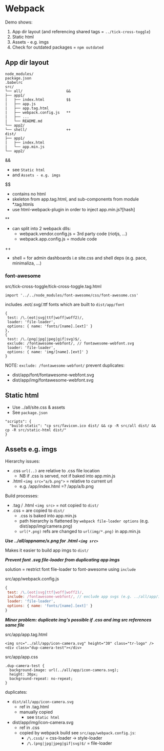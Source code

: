 # Webpack

Demo shows:
1. App dir layout (and referencing shared tags = `../tick-cross-toggle`)
2. Static html
3. Assets - e.g. imgs
4. Check for outdated packages = `npm outdated`

## App dir layout

```
node_modules/
package.json
.babelrc
src/
└── all/                    &&
├── app1/
|   ├── index.html          $$
|   ├── app.js
|   ├── app.tag.html
|   ├── webpack.config.js   **
|   ├── ...
|   └── README.md
└── app2/
└── shell/                  ++
dist/
├── app1/
|   ├── index.html
|   └── app.min.js
└── app2/
```

&&
* see `Static html`
* and `Assets - e.g. imgs`

$$
* contains no html
* skeleton from app.tag.html, and sub-components from module *.tag.htmls
* use html-webpack-plugin in order to inject app.min.js?[hash]

**
* can split into 2 webpack dlls:
    * webpack.vendor.config.js = 3rd party code (riotjs, ...)
    * webpack.app.config.js = module code

++
* shell = for admin dashboards i.e site.css and shell deps (e.g. pace, minimaliza, ...) 

### font-awesome
src/tick-cross-toggle/tick-cross-toggle.tag.html
```
import '../../node_modules/font-awesome/css/font-awesome.css'
```
includes .eot/.svg/.ttf fonts which are built to `dist/app/font`
```
{
 test: /\.(eot|svg|ttf|woff|woff2)/,
 loader: 'file-loader',
 options: { name: 'fonts/[name].[ext]' }
},
{
 test: /\.(png|jpg|jpeg|gif|svg)$/,
 exclude: /fontawesome-webfont/, // fontawesome-webfont.svg
 loader: 'file-loader',
 options: { name: 'img/[name].[ext]' }
}
```
NOTE: `exclude: /fontawesome-webfont/` prevent duplicates:
* dist/app/font/fontawesome-webfont.svg
* dist/app/img/fontawesome-webfont.svg

## Static html

* Use ../all/site.css & assets
* See `package.json`
```
"scripts": {
  "build-static": "cp src/favicon.ico dist/ && cp -R src/all dist/ && cp -R src/static-html dist/"
}
```

## Assets e.g. imgs

Hierarchy issues:
* .css `url(..)` are relative to .css file location
    * NB if .css is served, not if baked into app.min.js
* .html `<img src="a/b.png">` = relative to current url
    * e.g. /app/index.html =? /app/a/b.png

Build processes:
* .tag / .html `<img src>` = not copied to `dist/`
* .css = are copied to `dist/`
    * .css is baked into app.min.js
    * path hierarchy is flattened by `webpack file-loader options` (e.g. dist/app/img/camera.png)
    * `url(*.png)` refs are changed to `url(img/*.png)` in app.min.js

***Use ../all/appname/x.png for .html `<img src>`***

Makes it easier to build app imgs to `dist/`

***Prevent font .svg file-loader from duplicating app imgs***

solution = restrict font file-loader to font-awesome using `include`

src/app/webpack.config.js
```javascript
{
 test: /\.(eot|svg|ttf|woff|woff2)/,
 include: /fontawesome-webfont/, // exclude app svgs (e.g. ../all/app/icon-camera.svg from ./app.css)
 loader: 'file-loader',
 options: { name: 'fonts/[name].[ext]' }
}
```

***Minor problem: duplicate img's possible if .css and img src references same file***

src/app/app.tag.html
```
<img src="../all/app/icon-camera.svg" height="30" class="tr-logo" />
<div class="dup-camera-test"></div>
```

src/app/app.css
```
.dup-camera-test {
  background-image: url(../all/app/icon-camera.svg);
  height: 30px;
  background-repeat: no-repeat;
}
```

duplicates:
* `dist/all/app/icon-camera.svg`
    * ref in .tag.html <img src>
    * manually copied
        * see `Static html`
* dist/app/img/icon-camera.svg
    * ref in .css
    * copied by webpack build see `src/app/webpack.config.js`:
        * `/\.css$/` = css-loader -> style-loader
        * `/\.(png|jpg|jpeg|gif|svg)$/` = file-loader

